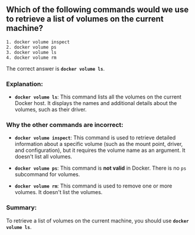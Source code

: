 ## Which of the following commands would we use to retrieve a list of volumes on the current machine?
```
1. docker volume inspect
2. docker volume ps
3. docker volume ls
4. docker volume rm
```

The correct answer is **`docker volume ls`**.

### Explanation:

- **`docker volume ls`**: This command lists all the volumes on the current Docker host. It displays the names and additional details about the volumes, such as their driver.

### Why the other commands are incorrect:

- **`docker volume inspect`**: This command is used to retrieve detailed information about a specific volume (such as the mount point, driver, and configuration), but it requires the volume name as an argument. It doesn't list all volumes.

- **`docker volume ps`**: This command is **not valid** in Docker. There is no `ps` subcommand for volumes.

- **`docker volume rm`**: This command is used to remove one or more volumes. It doesn't list the volumes.

### Summary:
To retrieve a list of volumes on the current machine, you should use **`docker volume ls`**.
